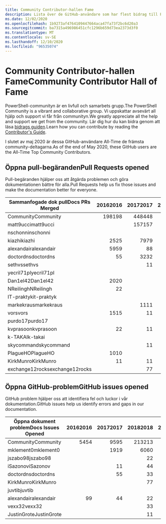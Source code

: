 ```yaml
---
title: Community Contributor-hallen Fame
description: Lista över de GitHub-användare som har flest bidrag till PowerShell-Doc-projektet.
ms.date: 12/02/2020
ms.openlocfilehash: 1b9273af4764109447664aca47fa73f2bc6d20a3
ms.sourcegitcommit: ba7315a496986451cfc1296b659d73ea2373d3f0
ms.translationtype: MT
ms.contentlocale: sv-SE
ms.lasthandoff: 12/10/2020
ms.locfileid: "96535074"
---
```

# <a name="community-contributor-hall-of-fame"></a><span data-ttu-id="85c67-103">Community Contributor-hallen Fame</span><span class="sxs-lookup"><span data-stu-id="85c67-103">Community Contributor Hall of Fame</span></span>

<span data-ttu-id="85c67-104">PowerShell-communityn är en livfull och samarbets grupp.</span><span class="sxs-lookup"><span data-stu-id="85c67-104">The PowerShell Community is a vibrant and collaborative group.</span></span> <span data-ttu-id="85c67-105">Vi uppskattar avsevärt all hjälp och support vi får från communityn.</span><span class="sxs-lookup"><span data-stu-id="85c67-105">We greatly appreciate all the help and support we get from the community.</span></span> <span data-ttu-id="85c67-106">Lär dig hur du kan bidra genom att läsa [bidrags guiden][contrib].</span><span class="sxs-lookup"><span data-stu-id="85c67-106">Learn how you can contribute by reading the [Contributor's Guide][contrib].</span></span>

<span data-ttu-id="85c67-107">I slutet av maj 2020 är dessa GitHub-användare All-Time de främsta community-deltagarna.</span><span class="sxs-lookup"><span data-stu-id="85c67-107">As of the end of May 2020, these GitHub users are the All-Time Top Community Contributors.</span></span>

## <a name="pull-requests-opened"></a><span data-ttu-id="85c67-108">Öppna pull-begäranden</span><span class="sxs-lookup"><span data-stu-id="85c67-108">Pull Requests opened</span></span>

<span data-ttu-id="85c67-109">Pull-begäranden hjälper oss att åtgärda problemen och göra dokumentationen bättre för alla.</span><span class="sxs-lookup"><span data-stu-id="85c67-109">Pull Requests help us fix those issues and make the documentation better for everyone.</span></span>

| <span data-ttu-id="85c67-110">Sammanfogade dok pull</span><span class="sxs-lookup"><span data-stu-id="85c67-110">Docs PRs Merged</span></span> | <span data-ttu-id="85c67-111">2016</span><span class="sxs-lookup"><span data-stu-id="85c67-111">2016</span></span> | <span data-ttu-id="85c67-112">2017</span><span class="sxs-lookup"><span data-stu-id="85c67-112">2017</span></span> | <span data-ttu-id="85c67-113">2018</span><span class="sxs-lookup"><span data-stu-id="85c67-113">2018</span></span> | <span data-ttu-id="85c67-114">2019</span><span class="sxs-lookup"><span data-stu-id="85c67-114">2019</span></span> | <span data-ttu-id="85c67-115">2020</span><span class="sxs-lookup"><span data-stu-id="85c67-115">2020</span></span> | <span data-ttu-id="85c67-116">Totalsumma</span><span class="sxs-lookup"><span data-stu-id="85c67-116">Grand Total</span></span> |
| --------------- | ---: | ---: | ---: | ---: | ---: | ----------: |
| <span data-ttu-id="85c67-117">Community</span><span class="sxs-lookup"><span data-stu-id="85c67-117">Community</span></span>       |  <span data-ttu-id="85c67-118">198</span><span class="sxs-lookup"><span data-stu-id="85c67-118">198</span></span> |  <span data-ttu-id="85c67-119">448</span><span class="sxs-lookup"><span data-stu-id="85c67-119">448</span></span> |  <span data-ttu-id="85c67-120">468</span><span class="sxs-lookup"><span data-stu-id="85c67-120">468</span></span> |  <span data-ttu-id="85c67-121">322</span><span class="sxs-lookup"><span data-stu-id="85c67-121">322</span></span> |  <span data-ttu-id="85c67-122">151</span><span class="sxs-lookup"><span data-stu-id="85c67-122">151</span></span> |        <span data-ttu-id="85c67-123">1587</span><span class="sxs-lookup"><span data-stu-id="85c67-123">1587</span></span> |
| <span data-ttu-id="85c67-124">matt9ucci</span><span class="sxs-lookup"><span data-stu-id="85c67-124">matt9ucci</span></span>       |      |  <span data-ttu-id="85c67-125">157</span><span class="sxs-lookup"><span data-stu-id="85c67-125">157</span></span> |   <span data-ttu-id="85c67-126">80</span><span class="sxs-lookup"><span data-stu-id="85c67-126">80</span></span> |   <span data-ttu-id="85c67-127">30</span><span class="sxs-lookup"><span data-stu-id="85c67-127">30</span></span> |    <span data-ttu-id="85c67-128">1</span><span class="sxs-lookup"><span data-stu-id="85c67-128">1</span></span> |         <span data-ttu-id="85c67-129">268</span><span class="sxs-lookup"><span data-stu-id="85c67-129">268</span></span> |
| <span data-ttu-id="85c67-130">nschonni</span><span class="sxs-lookup"><span data-stu-id="85c67-130">nschonni</span></span>        |      |      |   <span data-ttu-id="85c67-131">14</span><span class="sxs-lookup"><span data-stu-id="85c67-131">14</span></span> |  <span data-ttu-id="85c67-132">138</span><span class="sxs-lookup"><span data-stu-id="85c67-132">138</span></span> |   <span data-ttu-id="85c67-133">10</span><span class="sxs-lookup"><span data-stu-id="85c67-133">10</span></span> |         <span data-ttu-id="85c67-134">162</span><span class="sxs-lookup"><span data-stu-id="85c67-134">162</span></span> |
| <span data-ttu-id="85c67-135">kiazhi</span><span class="sxs-lookup"><span data-stu-id="85c67-135">kiazhi</span></span>          |   <span data-ttu-id="85c67-136">25</span><span class="sxs-lookup"><span data-stu-id="85c67-136">25</span></span> |   <span data-ttu-id="85c67-137">79</span><span class="sxs-lookup"><span data-stu-id="85c67-137">79</span></span> |   <span data-ttu-id="85c67-138">12</span><span class="sxs-lookup"><span data-stu-id="85c67-138">12</span></span> |      |      |         <span data-ttu-id="85c67-139">116</span><span class="sxs-lookup"><span data-stu-id="85c67-139">116</span></span> |
| <span data-ttu-id="85c67-140">alexandair</span><span class="sxs-lookup"><span data-stu-id="85c67-140">alexandair</span></span>      |   <span data-ttu-id="85c67-141">59</span><span class="sxs-lookup"><span data-stu-id="85c67-141">59</span></span> |    <span data-ttu-id="85c67-142">8</span><span class="sxs-lookup"><span data-stu-id="85c67-142">8</span></span> |   <span data-ttu-id="85c67-143">26</span><span class="sxs-lookup"><span data-stu-id="85c67-143">26</span></span> |    <span data-ttu-id="85c67-144">2</span><span class="sxs-lookup"><span data-stu-id="85c67-144">2</span></span> |    <span data-ttu-id="85c67-145">1</span><span class="sxs-lookup"><span data-stu-id="85c67-145">1</span></span> |          <span data-ttu-id="85c67-146">96</span><span class="sxs-lookup"><span data-stu-id="85c67-146">96</span></span> |
| <span data-ttu-id="85c67-147">doctordns</span><span class="sxs-lookup"><span data-stu-id="85c67-147">doctordns</span></span>       |    <span data-ttu-id="85c67-148">5</span><span class="sxs-lookup"><span data-stu-id="85c67-148">5</span></span> |   <span data-ttu-id="85c67-149">32</span><span class="sxs-lookup"><span data-stu-id="85c67-149">32</span></span> |   <span data-ttu-id="85c67-150">20</span><span class="sxs-lookup"><span data-stu-id="85c67-150">20</span></span> |    <span data-ttu-id="85c67-151">7</span><span class="sxs-lookup"><span data-stu-id="85c67-151">7</span></span> |    <span data-ttu-id="85c67-152">6</span><span class="sxs-lookup"><span data-stu-id="85c67-152">6</span></span> |          <span data-ttu-id="85c67-153">70</span><span class="sxs-lookup"><span data-stu-id="85c67-153">70</span></span> |
| <span data-ttu-id="85c67-154">sethvs</span><span class="sxs-lookup"><span data-stu-id="85c67-154">sethvs</span></span>          |      |    <span data-ttu-id="85c67-155">1</span><span class="sxs-lookup"><span data-stu-id="85c67-155">1</span></span> |   <span data-ttu-id="85c67-156">44</span><span class="sxs-lookup"><span data-stu-id="85c67-156">44</span></span> |      |   <span data-ttu-id="85c67-157">20</span><span class="sxs-lookup"><span data-stu-id="85c67-157">20</span></span> |          <span data-ttu-id="85c67-158">65</span><span class="sxs-lookup"><span data-stu-id="85c67-158">65</span></span> |
| <span data-ttu-id="85c67-159">yecril71pl</span><span class="sxs-lookup"><span data-stu-id="85c67-159">yecril71pl</span></span>      |      |      |      |      |   <span data-ttu-id="85c67-160">21</span><span class="sxs-lookup"><span data-stu-id="85c67-160">21</span></span> |          <span data-ttu-id="85c67-161">21</span><span class="sxs-lookup"><span data-stu-id="85c67-161">21</span></span> |
| <span data-ttu-id="85c67-162">Dan1el42</span><span class="sxs-lookup"><span data-stu-id="85c67-162">Dan1el42</span></span>        |   <span data-ttu-id="85c67-163">20</span><span class="sxs-lookup"><span data-stu-id="85c67-163">20</span></span> |      |      |      |      |          <span data-ttu-id="85c67-164">20</span><span class="sxs-lookup"><span data-stu-id="85c67-164">20</span></span> |
| <span data-ttu-id="85c67-165">NReilingh</span><span class="sxs-lookup"><span data-stu-id="85c67-165">NReilingh</span></span>       |    <span data-ttu-id="85c67-166">2</span><span class="sxs-lookup"><span data-stu-id="85c67-166">2</span></span> |      |   <span data-ttu-id="85c67-167">13</span><span class="sxs-lookup"><span data-stu-id="85c67-167">13</span></span> |    <span data-ttu-id="85c67-168">3</span><span class="sxs-lookup"><span data-stu-id="85c67-168">3</span></span> |      |          <span data-ttu-id="85c67-169">18</span><span class="sxs-lookup"><span data-stu-id="85c67-169">18</span></span> |
| <span data-ttu-id="85c67-170">IT-praktyk</span><span class="sxs-lookup"><span data-stu-id="85c67-170">it-praktyk</span></span>      |      |      |   <span data-ttu-id="85c67-171">16</span><span class="sxs-lookup"><span data-stu-id="85c67-171">16</span></span> |    <span data-ttu-id="85c67-172">1</span><span class="sxs-lookup"><span data-stu-id="85c67-172">1</span></span> |      |          <span data-ttu-id="85c67-173">17</span><span class="sxs-lookup"><span data-stu-id="85c67-173">17</span></span> |
| <span data-ttu-id="85c67-174">markekraus</span><span class="sxs-lookup"><span data-stu-id="85c67-174">markekraus</span></span>      |      |   <span data-ttu-id="85c67-175">11</span><span class="sxs-lookup"><span data-stu-id="85c67-175">11</span></span> |    <span data-ttu-id="85c67-176">5</span><span class="sxs-lookup"><span data-stu-id="85c67-176">5</span></span> |      |      |          <span data-ttu-id="85c67-177">16</span><span class="sxs-lookup"><span data-stu-id="85c67-177">16</span></span> |
| <span data-ttu-id="85c67-178">vors</span><span class="sxs-lookup"><span data-stu-id="85c67-178">vors</span></span>            |   <span data-ttu-id="85c67-179">15</span><span class="sxs-lookup"><span data-stu-id="85c67-179">15</span></span> |    <span data-ttu-id="85c67-180">1</span><span class="sxs-lookup"><span data-stu-id="85c67-180">1</span></span> |      |      |      |          <span data-ttu-id="85c67-181">16</span><span class="sxs-lookup"><span data-stu-id="85c67-181">16</span></span> |
| <span data-ttu-id="85c67-182">purdo17</span><span class="sxs-lookup"><span data-stu-id="85c67-182">purdo17</span></span>         |      |      |   <span data-ttu-id="85c67-183">13</span><span class="sxs-lookup"><span data-stu-id="85c67-183">13</span></span> |      |      |          <span data-ttu-id="85c67-184">13</span><span class="sxs-lookup"><span data-stu-id="85c67-184">13</span></span> |
| <span data-ttu-id="85c67-185">kvprasoon</span><span class="sxs-lookup"><span data-stu-id="85c67-185">kvprasoon</span></span>       |    <span data-ttu-id="85c67-186">2</span><span class="sxs-lookup"><span data-stu-id="85c67-186">2</span></span> |    <span data-ttu-id="85c67-187">1</span><span class="sxs-lookup"><span data-stu-id="85c67-187">1</span></span> |    <span data-ttu-id="85c67-188">7</span><span class="sxs-lookup"><span data-stu-id="85c67-188">7</span></span> |    <span data-ttu-id="85c67-189">2</span><span class="sxs-lookup"><span data-stu-id="85c67-189">2</span></span> |    <span data-ttu-id="85c67-190">1</span><span class="sxs-lookup"><span data-stu-id="85c67-190">1</span></span> |          <span data-ttu-id="85c67-191">13</span><span class="sxs-lookup"><span data-stu-id="85c67-191">13</span></span> |
| <span data-ttu-id="85c67-192">k-TAKAI</span><span class="sxs-lookup"><span data-stu-id="85c67-192">k-takai</span></span>         |      |      |    <span data-ttu-id="85c67-193">5</span><span class="sxs-lookup"><span data-stu-id="85c67-193">5</span></span> |    <span data-ttu-id="85c67-194">1</span><span class="sxs-lookup"><span data-stu-id="85c67-194">1</span></span> |    <span data-ttu-id="85c67-195">7</span><span class="sxs-lookup"><span data-stu-id="85c67-195">7</span></span> |          <span data-ttu-id="85c67-196">13</span><span class="sxs-lookup"><span data-stu-id="85c67-196">13</span></span> |
| <span data-ttu-id="85c67-197">skycommand</span><span class="sxs-lookup"><span data-stu-id="85c67-197">skycommand</span></span>      |      |    <span data-ttu-id="85c67-198">1</span><span class="sxs-lookup"><span data-stu-id="85c67-198">1</span></span> |    <span data-ttu-id="85c67-199">3</span><span class="sxs-lookup"><span data-stu-id="85c67-199">3</span></span> |    <span data-ttu-id="85c67-200">3</span><span class="sxs-lookup"><span data-stu-id="85c67-200">3</span></span> |    <span data-ttu-id="85c67-201">5</span><span class="sxs-lookup"><span data-stu-id="85c67-201">5</span></span> |          <span data-ttu-id="85c67-202">12</span><span class="sxs-lookup"><span data-stu-id="85c67-202">12</span></span> |
| <span data-ttu-id="85c67-203">PlagueHO</span><span class="sxs-lookup"><span data-stu-id="85c67-203">PlagueHO</span></span>        |   <span data-ttu-id="85c67-204">10</span><span class="sxs-lookup"><span data-stu-id="85c67-204">10</span></span> |      |      |    <span data-ttu-id="85c67-205">1</span><span class="sxs-lookup"><span data-stu-id="85c67-205">1</span></span> |      |          <span data-ttu-id="85c67-206">11</span><span class="sxs-lookup"><span data-stu-id="85c67-206">11</span></span> |
| <span data-ttu-id="85c67-207">KirkMunro</span><span class="sxs-lookup"><span data-stu-id="85c67-207">KirkMunro</span></span>       |    <span data-ttu-id="85c67-208">1</span><span class="sxs-lookup"><span data-stu-id="85c67-208">1</span></span> |    <span data-ttu-id="85c67-209">1</span><span class="sxs-lookup"><span data-stu-id="85c67-209">1</span></span> |    <span data-ttu-id="85c67-210">2</span><span class="sxs-lookup"><span data-stu-id="85c67-210">2</span></span> |    <span data-ttu-id="85c67-211">6</span><span class="sxs-lookup"><span data-stu-id="85c67-211">6</span></span> |      |          <span data-ttu-id="85c67-212">10</span><span class="sxs-lookup"><span data-stu-id="85c67-212">10</span></span> |
| <span data-ttu-id="85c67-213">exchange12rocks</span><span class="sxs-lookup"><span data-stu-id="85c67-213">exchange12rocks</span></span> |      |    <span data-ttu-id="85c67-214">7</span><span class="sxs-lookup"><span data-stu-id="85c67-214">7</span></span> |    <span data-ttu-id="85c67-215">3</span><span class="sxs-lookup"><span data-stu-id="85c67-215">3</span></span> |      |      |          <span data-ttu-id="85c67-216">10</span><span class="sxs-lookup"><span data-stu-id="85c67-216">10</span></span> |

## <a name="github-issues-opened"></a><span data-ttu-id="85c67-217">Öppna GitHub-problem</span><span class="sxs-lookup"><span data-stu-id="85c67-217">GitHub issues opened</span></span>

<span data-ttu-id="85c67-218">GitHub problem hjälper oss att identifiera fel och luckor i vår dokumentation.</span><span class="sxs-lookup"><span data-stu-id="85c67-218">GitHub issues help us identify errors and gaps in our documentation.</span></span>

| <span data-ttu-id="85c67-219">Öppna dokument problem</span><span class="sxs-lookup"><span data-stu-id="85c67-219">Docs Issues Opened</span></span> | <span data-ttu-id="85c67-220">2016</span><span class="sxs-lookup"><span data-stu-id="85c67-220">2016</span></span> | <span data-ttu-id="85c67-221">2017</span><span class="sxs-lookup"><span data-stu-id="85c67-221">2017</span></span> | <span data-ttu-id="85c67-222">2018</span><span class="sxs-lookup"><span data-stu-id="85c67-222">2018</span></span> | <span data-ttu-id="85c67-223">2019</span><span class="sxs-lookup"><span data-stu-id="85c67-223">2019</span></span> | <span data-ttu-id="85c67-224">2020</span><span class="sxs-lookup"><span data-stu-id="85c67-224">2020</span></span> | <span data-ttu-id="85c67-225">Totalsumma</span><span class="sxs-lookup"><span data-stu-id="85c67-225">Grand Total</span></span> |
| ------------------ | ---: | ---: | ---: | ---: | ---: | ----------: |
| <span data-ttu-id="85c67-226">Community</span><span class="sxs-lookup"><span data-stu-id="85c67-226">Community</span></span>          |   <span data-ttu-id="85c67-227">54</span><span class="sxs-lookup"><span data-stu-id="85c67-227">54</span></span> |   <span data-ttu-id="85c67-228">95</span><span class="sxs-lookup"><span data-stu-id="85c67-228">95</span></span> |  <span data-ttu-id="85c67-229">213</span><span class="sxs-lookup"><span data-stu-id="85c67-229">213</span></span> |  <span data-ttu-id="85c67-230">575</span><span class="sxs-lookup"><span data-stu-id="85c67-230">575</span></span> |  <span data-ttu-id="85c67-231">542</span><span class="sxs-lookup"><span data-stu-id="85c67-231">542</span></span> |        <span data-ttu-id="85c67-232">1479</span><span class="sxs-lookup"><span data-stu-id="85c67-232">1479</span></span> |
| <span data-ttu-id="85c67-233">mklement0</span><span class="sxs-lookup"><span data-stu-id="85c67-233">mklement0</span></span>          |      |   <span data-ttu-id="85c67-234">19</span><span class="sxs-lookup"><span data-stu-id="85c67-234">19</span></span> |   <span data-ttu-id="85c67-235">60</span><span class="sxs-lookup"><span data-stu-id="85c67-235">60</span></span> |   <span data-ttu-id="85c67-236">56</span><span class="sxs-lookup"><span data-stu-id="85c67-236">56</span></span> |   <span data-ttu-id="85c67-237">60</span><span class="sxs-lookup"><span data-stu-id="85c67-237">60</span></span> |         <span data-ttu-id="85c67-238">195</span><span class="sxs-lookup"><span data-stu-id="85c67-238">195</span></span> |
| <span data-ttu-id="85c67-239">jszabo98</span><span class="sxs-lookup"><span data-stu-id="85c67-239">jszabo98</span></span>           |      |      |    <span data-ttu-id="85c67-240">2</span><span class="sxs-lookup"><span data-stu-id="85c67-240">2</span></span> |   <span data-ttu-id="85c67-241">15</span><span class="sxs-lookup"><span data-stu-id="85c67-241">15</span></span> |    <span data-ttu-id="85c67-242">6</span><span class="sxs-lookup"><span data-stu-id="85c67-242">6</span></span> |          <span data-ttu-id="85c67-243">23</span><span class="sxs-lookup"><span data-stu-id="85c67-243">23</span></span> |
| <span data-ttu-id="85c67-244">iSazonov</span><span class="sxs-lookup"><span data-stu-id="85c67-244">iSazonov</span></span>           |      |    <span data-ttu-id="85c67-245">1</span><span class="sxs-lookup"><span data-stu-id="85c67-245">1</span></span> |    <span data-ttu-id="85c67-246">4</span><span class="sxs-lookup"><span data-stu-id="85c67-246">4</span></span> |   <span data-ttu-id="85c67-247">10</span><span class="sxs-lookup"><span data-stu-id="85c67-247">10</span></span> |    <span data-ttu-id="85c67-248">7</span><span class="sxs-lookup"><span data-stu-id="85c67-248">7</span></span> |          <span data-ttu-id="85c67-249">22</span><span class="sxs-lookup"><span data-stu-id="85c67-249">22</span></span> |
| <span data-ttu-id="85c67-250">doctordns</span><span class="sxs-lookup"><span data-stu-id="85c67-250">doctordns</span></span>          |      |    <span data-ttu-id="85c67-251">5</span><span class="sxs-lookup"><span data-stu-id="85c67-251">5</span></span> |    <span data-ttu-id="85c67-252">3</span><span class="sxs-lookup"><span data-stu-id="85c67-252">3</span></span> |    <span data-ttu-id="85c67-253">5</span><span class="sxs-lookup"><span data-stu-id="85c67-253">5</span></span> |    <span data-ttu-id="85c67-254">5</span><span class="sxs-lookup"><span data-stu-id="85c67-254">5</span></span> |          <span data-ttu-id="85c67-255">18</span><span class="sxs-lookup"><span data-stu-id="85c67-255">18</span></span> |
| <span data-ttu-id="85c67-256">KirkMunro</span><span class="sxs-lookup"><span data-stu-id="85c67-256">KirkMunro</span></span>          |      |      |    <span data-ttu-id="85c67-257">7</span><span class="sxs-lookup"><span data-stu-id="85c67-257">7</span></span> |    <span data-ttu-id="85c67-258">7</span><span class="sxs-lookup"><span data-stu-id="85c67-258">7</span></span> |    <span data-ttu-id="85c67-259">1</span><span class="sxs-lookup"><span data-stu-id="85c67-259">1</span></span> |          <span data-ttu-id="85c67-260">15</span><span class="sxs-lookup"><span data-stu-id="85c67-260">15</span></span> |
| <span data-ttu-id="85c67-261">juvtib</span><span class="sxs-lookup"><span data-stu-id="85c67-261">juvtib</span></span>             |      |      |      |      |   <span data-ttu-id="85c67-262">15</span><span class="sxs-lookup"><span data-stu-id="85c67-262">15</span></span> |          <span data-ttu-id="85c67-263">15</span><span class="sxs-lookup"><span data-stu-id="85c67-263">15</span></span> |
| <span data-ttu-id="85c67-264">alexandair</span><span class="sxs-lookup"><span data-stu-id="85c67-264">alexandair</span></span>         |    <span data-ttu-id="85c67-265">9</span><span class="sxs-lookup"><span data-stu-id="85c67-265">9</span></span> |    <span data-ttu-id="85c67-266">4</span><span class="sxs-lookup"><span data-stu-id="85c67-266">4</span></span> |    <span data-ttu-id="85c67-267">2</span><span class="sxs-lookup"><span data-stu-id="85c67-267">2</span></span> |      |      |          <span data-ttu-id="85c67-268">15</span><span class="sxs-lookup"><span data-stu-id="85c67-268">15</span></span> |
| <span data-ttu-id="85c67-269">vexx32</span><span class="sxs-lookup"><span data-stu-id="85c67-269">vexx32</span></span>             |      |      |    <span data-ttu-id="85c67-270">3</span><span class="sxs-lookup"><span data-stu-id="85c67-270">3</span></span> |   <span data-ttu-id="85c67-271">11</span><span class="sxs-lookup"><span data-stu-id="85c67-271">11</span></span> |      |          <span data-ttu-id="85c67-272">14</span><span class="sxs-lookup"><span data-stu-id="85c67-272">14</span></span> |
| <span data-ttu-id="85c67-273">JustinGrote</span><span class="sxs-lookup"><span data-stu-id="85c67-273">JustinGrote</span></span>        |      |      |    <span data-ttu-id="85c67-274">1</span><span class="sxs-lookup"><span data-stu-id="85c67-274">1</span></span> |    <span data-ttu-id="85c67-275">3</span><span class="sxs-lookup"><span data-stu-id="85c67-275">3</span></span> |    <span data-ttu-id="85c67-276">6</span><span class="sxs-lookup"><span data-stu-id="85c67-276">6</span></span> |          <span data-ttu-id="85c67-277">10</span><span class="sxs-lookup"><span data-stu-id="85c67-277">10</span></span> |

<!-- Link references -->
[contrib]: contributing/overview.md
